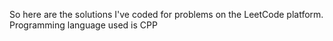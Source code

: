 So here are the solutions I've coded for problems on the LeetCode platform.
Programming language used is CPP
